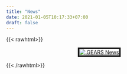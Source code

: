 ```yaml
---
title: "News"
date: 2021-01-05T10:17:33+07:00
draft: false
---
```


 {{< rawhtml>}}
<div align="center">
    <a href="/posts/news/"> <img src="" alt=".GEARS News" hspace="0" vspace="0" border="4"></a>
</div>

 {{< /rawhtml>}}

